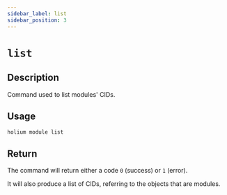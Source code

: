 ```yaml
---
sidebar_label: list
sidebar_position: 3
---
```


# `list`

## Description

Command used to list modules' CIDs.

## Usage

`holium module list`

## Return

The command will return either a code `0` (success) or `1` (error).

It will also produce a list of CIDs, referring to the objects that are modules.
